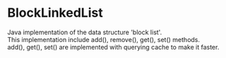 # BlockLinkedList
Java implementation of the data structure 'block list'.   
This implementation include add(), remove(), get(), set() methods.    
add(), get(), set() are implemented with querying cache to make it faster.